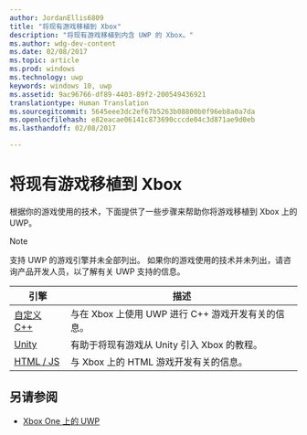 ```yaml
---
author: JordanEllis6809
title: "将现有游戏移植到 Xbox"
description: "将现有游戏移植到内含 UWP 的 Xbox。"
ms.author: wdg-dev-content
ms.date: 02/08/2017
ms.topic: article
ms.prod: windows
ms.technology: uwp
keywords: windows 10, uwp
ms.assetid: 9ac96766-df89-4403-89f2-200549436921
translationtype: Human Translation
ms.sourcegitcommit: 5645eee3dc2ef67b5263b08800b0f96eb8a0a7da
ms.openlocfilehash: e82eacae06141c873690cccde04c3d871ae9d0eb
ms.lasthandoff: 02/08/2017

---
```


# <a name="bringing-existing-games-to-xbox"></a>将现有游戏移植到 Xbox


根据你的游戏使用的技术，下面提供了一些步骤来帮助你将游戏移植到 Xbox 上的 UWP。

> [!NOTE]
> 支持 UWP 的游戏引擎并未全部列出。 如果你的游戏使用的技术并未列出，请咨询产品开发人员，以了解有关 UWP 支持的信息。

| 引擎      | 描述 |
|------------|-------------|
|[自定义 C++](development-lanes-custom-cpp.md)| 与在 Xbox 上使用 UWP 进行 C++ 游戏开发有关的信息。 |
|[Unity](development-lanes-unity.md)| 有助于将现有游戏从 Unity 引入 Xbox 的教程。 |
|[HTML / JS](development-lanes-html.md)| 与 Xbox 上的 HTML 游戏开发有关的信息。 |

## <a name="see-also"></a>另请参阅

- [Xbox One 上的 UWP](index.md)

